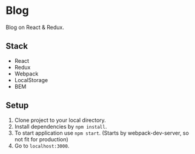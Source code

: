 # Blog
Blog on React &amp; Redux.

## Stack

* React
* Redux
* Webpack
* LocalStorage
* BEM

## Setup

1. Clone project to your local directory.
2. Install dependencies by ```npm install```.
3. To start application use ```npm start```. (Starts by webpack-dev-server, so not fit for production)
4. Go to ```localhost:3000```.